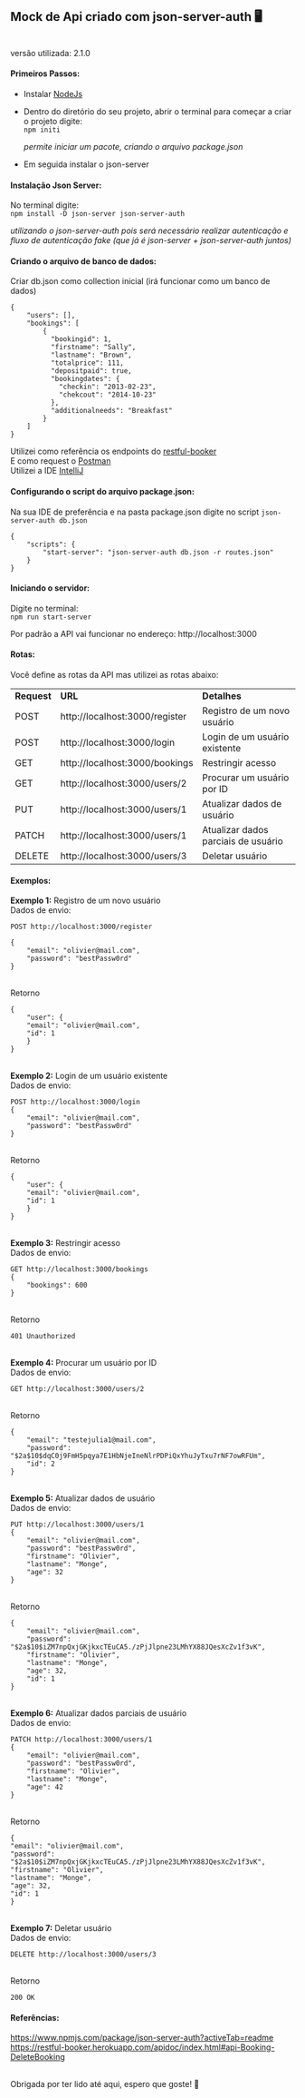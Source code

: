 <h2>Mock de Api criado com json-server-auth 🖥️</h2><br>
versão utilizada: 2.1.0

#### Primeiros Passos:

- Instalar [NodeJs](https://nodejs.org/en/)

- Dentro do diretório do seu projeto, abrir o terminal para começar a criar o projeto digite:<br>
  `npm initi`
  
  <i>permite iniciar um pacote, criando o arquivo package.json</i>

- Em seguida instalar o json-server


#### Instalação Json Server:

No terminal digite: <br>
`npm install -D json-server json-server-auth`

<i>utilizando o json-server-auth pois será necessário realizar autenticação e fluxo de autenticação fake (que já é json-server + json-server-auth juntos)</i>


#### Criando o arquivo de banco de dados:<br>
Criar db.json como collection inicial (irá funcionar como um banco de dados)
```
{
    "users": [],
    "bookings": [
        {
          "bookingid": 1,
          "firstname": "Sally",
          "lastname": "Brown",
          "totalprice": 111,
          "depositpaid": true,
          "bookingdates": {
            "checkin": "2013-02-23",
            "chekcout": "2014-10-23"
          },
          "additionalneeds": "Breakfast"
        }
    ]
}
```

Utilizei como referência os endpoints do [restful-booker](https://restful-booker.herokuapp.com/apidoc/index.html#api-Booking-DeleteBooking)
<br>E como request o [Postman](https://www.postman.com/)
<br>Utilizei a IDE [IntelliJ](https://www.jetbrains.com/idea/download/#section=windows) 


#### Configurando o script do arquivo package.json:<br>
Na sua IDE de preferência e na pasta package.json digite no script
`json-server-auth db.json`
```
{
    "scripts": {
        "start-server": "json-server-auth db.json -r routes.json"
    }
}
```

#### Iniciando o servidor: <br>
Digite no terminal:<br> 
`npm run start-server`
<p>Por padrão a API vai funcionar no endereço: http://localhost:3000<br>


#### Rotas:<br>
Você define as rotas da API mas utilizei as rotas abaixo:

<table>
    <tr>
        <td><b>Request</b></td>
        <td><b>URL</b></td>
        <td><b>Detalhes</b></td>
    </tr>
    <tr>
        <td>POST</td>
        <td>http://localhost:3000/register</td>
        <td>Registro de um novo usuário</td>
    </tr>
    <tr>
        <td>POST</td>
        <td>http://localhost:3000/login</td>
        <td>Login de um usuário existente</td>
    </tr>
    <tr>
        <td>GET</td>
        <td>http://localhost:3000/bookings</td>
        <td>Restringir acesso</td>
    </tr>
    <tr>
        <td>GET</td>
        <td>http://localhost:3000/users/2</td>
        <td>Procurar um usuário por ID</td>
    </tr>
    <tr>
        <td>PUT</td>
        <td>http://localhost:3000/users/1</td>
        <td>Atualizar dados de usuário</td>
    </tr>
    <tr>
        <td>PATCH</td>
        <td>http://localhost:3000/users/1</td>
        <td>Atualizar dados parciais de usuário</td>
    </tr>
    <tr>
        <td>DELETE</td>
        <td>http://localhost:3000/users/3</td>
        <td>Deletar usuário</td>
    </tr>
</table>

#### Exemplos:

<b>Exemplo 1:</b> Registro de um novo usuário
<br>Dados de envio:
```
POST http://localhost:3000/register

{
    "email": "olivier@mail.com",
    "password": "bestPassw0rd"
} 
```

<br>Retorno
```
{
    "user": {
    "email": "olivier@mail.com",
    "id": 1
    }
}
```

<br><b>Exemplo 2:</b> Login de um usuário existente
<br>Dados de envio:
```
POST http://localhost:3000/login
{
    "email": "olivier@mail.com",
    "password": "bestPassw0rd"
}
```

<br>Retorno
```
{
    "user": {
    "email": "olivier@mail.com",
    "id": 1
    }
}
```

<br><b>Exemplo 3:</b> Restringir acesso
<br>Dados de envio:
```
GET http://localhost:3000/bookings
{
    "bookings": 600
}
```

<br>Retorno
```
401 Unauthorized
```

<br><b>Exemplo 4:</b> Procurar um usuário por ID
<br>Dados de envio:
```
GET http://localhost:3000/users/2
```

<br>Retorno
```
{
    "email": "testejulia1@mail.com",
    "password": "$2a$10$dqC0j9FmH5pqya7E1HbNjeIneNlrPDPiQxYhuJyTxu7rNF7owRFUm",
    "id": 2 
}
```

<br><b>Exemplo 5:</b> Atualizar dados de usuário
<br>Dados de envio:
```
PUT http://localhost:3000/users/1
{
    "email": "olivier@mail.com",
    "password": "bestPassw0rd",
    "firstname": "Olivier",
    "lastname": "Monge",
    "age": 32
}
```

<br>Retorno
```
{
    "email": "olivier@mail.com",
    "password": "$2a$10$iZM7npQxjGKjkxcTEuCA5./zPjJlpne23LMhYX88JQesXcZv1f3vK",
    "firstname": "Olivier",
    "lastname": "Monge",
    "age": 32,
    "id": 1
}
```

<br><b>Exemplo 6:</b> Atualizar dados parciais de usuário
<br>Dados de envio:
```
PATCH http://localhost:3000/users/1
{
    "email": "olivier@mail.com",
    "password": "bestPassw0rd",
    "firstname": "Olivier",
    "lastname": "Monge",
    "age": 42
}
```
<br>Retorno
```
{
"email": "olivier@mail.com",
"password": "$2a$10$iZM7npQxjGKjkxcTEuCA5./zPjJlpne23LMhYX88JQesXcZv1f3vK",
"firstname": "Olivier",
"lastname": "Monge",
"age": 32,
"id": 1
}
```

<br><b>Exemplo 7:</b> Deletar usuário
<br>Dados de envio:
```
DELETE http://localhost:3000/users/3
```

<br>Retorno
```
200 OK
```

#### Referências:
https://www.npmjs.com/package/json-server-auth?activeTab=readme
<br>https://restful-booker.herokuapp.com/apidoc/index.html#api-Booking-DeleteBooking


<br>Obrigada por ter lido até aqui, espero que goste! 💜


